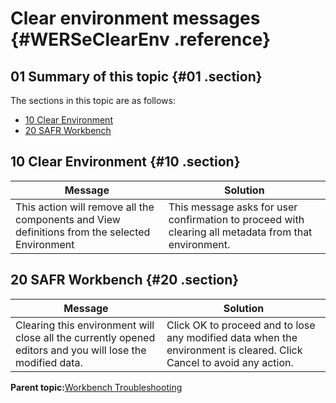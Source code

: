 # Clear environment messages {#WERSeClearEnv .reference}

## 01 Summary of this topic {#01 .section}

The sections in this topic are as follows:

-   [10 Clear Environment](WERSeClearEnv.md#10)
-   [20 SAFR Workbench](WERSeClearEnv.md#20)

## 10 Clear Environment {#10 .section}

|Message|Solution|
|-------|--------|
|This action will remove all the components and View definitions from the selected Environment|This message asks for user confirmation to proceed with clearing all metadata from that environment.|

## 20 SAFR Workbench {#20 .section}

|Message|Solution|
|-------|--------|
|Clearing this environment will close all the currently opened editors and you will lose the modified data.|Click OK to proceed and to lose any modified data when the environment is cleared. Click Cancel to avoid any action.|

**Parent topic:**[Workbench Troubleshooting](../html/AAR950WETr.md)

